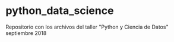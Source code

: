 # python_data_science
Repositorio con los archivos del taller "Python y Ciencia de Datos" septiembre 2018
